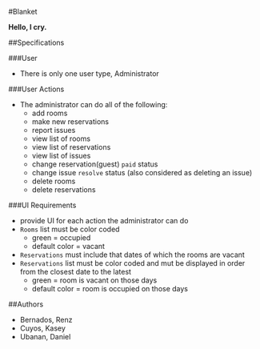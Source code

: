 #Blanket

**Hello, I cry.**

##Specifications

###User

- There is only one user type, Administrator

###User Actions

- The administrator can do all of the following:
    - add rooms
    - make new reservations
    - report issues
    - view list of rooms
    - view list of reservations
    - view list of issues
    - change reservation(guest) `paid` status
    - change issue `resolve` status (also considered as deleting an issue)
    - delete rooms
    - delete reservations

###UI Requirements

- provide UI for each action the administrator can do
- `Rooms` list must be color coded
    - green = occupied
    - default color = vacant
- `Reservations` must include that dates of which the rooms are vacant
- `Reservations` list must be color coded and mut be displayed in order from the closest date to the latest
    - green = room is vacant on those days
    - default color = room is occupied on those days

##Authors

- Bernados, Renz
- Cuyos, Kasey
- Ubanan, Daniel

